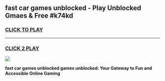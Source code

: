 
## fast car games unblocked - Play Unblocked Gmaes & Free #k74kd
<h3>
<a href="https://premium.freeplayer.one?title=fast_car_games_unblocked&ref=03M">CLICK TO PLAY</a></h3>
<hr>

<h3>
<a href="https://premium.freeplayer.one?title=fast_car_games_unblocked&ref=03M">CLICK 2 PLAY</a>
  
</h3>

<a href="https://premium.freeplayer.one?title=fast_car_games_unblocked&ref=03M"><img src="https://clearcache.store/games.png"></a>


**fast car games unblocked games unblocked: Your Gateway to Fun and Accessible Online Gaming**
